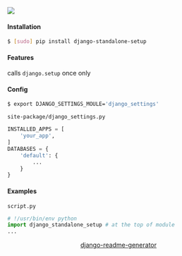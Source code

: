 <!--
https://pypi.org/project/readme-generator/
https://pypi.org/project/python-readme-generator/
https://pypi.org/project/django-readme-generator/
-->

[![](https://img.shields.io/pypi/pyversions/django-standalone-setup.svg?longCache=True)](https://pypi.org/project/django-standalone-setup/)

#### Installation
```bash
$ [sudo] pip install django-standalone-setup
```

#### Features
calls `django.setup` once only

#### Config
```bash
$ export DJANGO_SETTINGS_MOULE='django_settings'
```

`site-package/django_settings.py`
```python
INSTALLED_APPS = [
    'your_app',
]
DATABASES = {
    'default': {
        ...
    }
}
```

#### Examples
`script.py`
```python
# !/usr/bin/env python
import django_standalone_setup # at the top of module
...
```

<p align="center">
    <a href="https://pypi.org/project/django-readme-generator/">django-readme-generator</a>
</p>